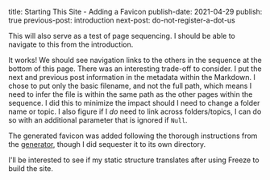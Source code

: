 title: Starting This Site - Adding a Favicon
publish-date: 2021-04-29
publish: true
previous-post: introduction
next-post: do-not-register-a-dot-us

This will also serve as a test of page sequencing. I should be able to navigate to this from the introduction.

It works! We should see navigation links to the others in the sequence at the bottom of this page. There was an interesting trade-off to consider. I put the next and previous post information in the metadata within the Markdown. I chose to put only the basic filename, and not the full path, which means I need to infer the file is within the same path as the other pages within the sequence. I did this to minimize the impact should I need to change a folder name or topic. I also figure if
I _do_ need to link across folders/topics, I can do so with an additional parameter that is ignored if `Null`.

The generated favicon was added following the thorough instructions from the [generator](https://favicon.io/favicon-generator/ "John Sorrentino's Favicon Generator"), though I did sequester it to its own directory.

I'll be interested to see if my static structure translates after using Freeze to build the site.

